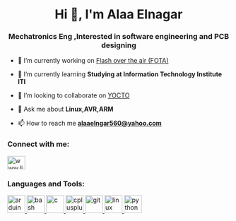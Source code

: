 <h1 align="center">Hi 👋, I'm Alaa Elnagar</h1>
<h3 align="center">Mechatronics Eng ,Interested in software engineering and PCB designing</h3>

- 🔭 I’m currently working on [Flash over the air (FOTA)](https://www.youtube.com/watch?v=pQen2TgFkXw)

- 🌱 I’m currently learning **Studying at Information Technology Institute ITI**

- 👯 I’m looking to collaborate on [YOCTO](https://www.youtube.com/watch?v=LtfybKG5Y8A)

- 💬 Ask me about **Linux,AVR,ARM**

- 📫 How to reach me **alaaelngar560@yahoo.com**

<h3 align="left">Connect with me:</h3>
<p align="left">
<a href="https://linkedin.com/in/www.linkedin.com/in/alaa-elnagar-3 64126113" target="blank"><img align="center" src="https://cdn.jsdelivr.net/npm/simple-icons@3.0.1/icons/linkedin.svg" alt="www.linkedin.com/in/alaa-elnagar-3 64126113" height="30" width="40" /></a>
</p>

<h3 align="left">Languages and Tools:</h3>
<p align="left"> <a href="https://www.arduino.cc/" target="_blank"> <img src="https://cdn.worldvectorlogo.com/logos/arduino-1.svg" alt="arduino" width="40" height="40"/> </a> <a href="https://www.gnu.org/software/bash/" target="_blank"> <img src="https://www.vectorlogo.zone/logos/gnu_bash/gnu_bash-icon.svg" alt="bash" width="40" height="40"/> </a> <a href="https://www.cprogramming.com/" target="_blank"> <img src="https://devicons.github.io/devicon/devicon.git/icons/c/c-original.svg" alt="c" width="40" height="40"/> </a> <a href="https://www.w3schools.com/cpp/" target="_blank"> <img src="https://devicons.github.io/devicon/devicon.git/icons/cplusplus/cplusplus-original.svg" alt="cplusplus" width="40" height="40"/> </a> <a href="https://git-scm.com/" target="_blank"> <img src="https://www.vectorlogo.zone/logos/git-scm/git-scm-icon.svg" alt="git" width="40" height="40"/> </a> <a href="https://www.linux.org/" target="_blank"> <img src="https://devicons.github.io/devicon/devicon.git/icons/linux/linux-original.svg" alt="linux" width="40" height="40"/> </a> <a href="https://www.python.org" target="_blank"> <img src="https://devicons.github.io/devicon/devicon.git/icons/python/python-original.svg" alt="python" width="40" height="40"/> </a> </p>
